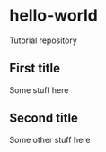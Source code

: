 # hello-world
Tutorial repository

## First title

Some stuff here

## Second title

Some other stuff here